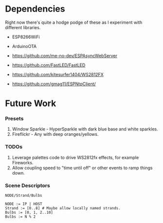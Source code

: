 # Dependencies

Right now there's quite a hodge podge of these as I experiment with different libraries.

 * ESP8266WiFi

 * ArduinoOTA

 * https://github.com/me-no-dev/ESPAsyncWebServer

 * https://github.com/FastLED/FastLED

 * https://github.com/kitesurfer1404/WS2812FX

 * https://github.com/gmag11/ESPNtpClient/

# Future Work

### Presets

  1. Window Sparkle - HyperSparkle with dark blue base and white sparkles.
  2. Fireflickr - Any with deep oranges/yellows.

### TODOs

  1. Leverage palettes code to drive WS2812fx effects, for example Fireworks.
  2. Allow coupling speed to "time until off" or other events to ramp things down.

### Scene Descriptors

```
NODE/Strand/Bulbs

NODE := IP | HOST
Strand := [0..8] # Maybe allow locally named strands.
Bulbs := [0, 1, 2..10]
Bulbs := N % 2
```